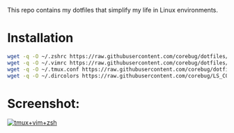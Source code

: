 This repo contains my dotfiles that simplify my life in Linux environments.


 Installation
=========
```bash
wget -q -O ~/.zshrc https://raw.githubusercontent.com/corebug/dotfiles/master/zshrc
wget -q -O ~/.vimrc https://raw.githubusercontent.com/corebug/dotfiles/master/vimrc
wget -q -O ~/.tmux.conf https://raw.githubusercontent.com/corebug/dotfiles/master/tmux.conf
wget -q -O ~/.dircolors https://raw.githubusercontent.com/corebug/LS_COLORS/master/LS_COLORS 

```

Screenshot:
=========
[![tmux+vim+zsh][2]][1]

  [1]: http://i.imgur.com/wSHKJHW.png
  [2]: http://i.imgur.com/wSHKJHWm.png 
